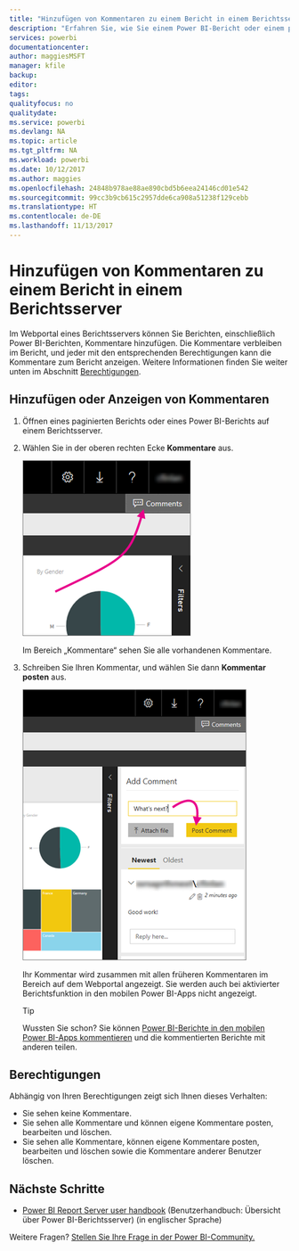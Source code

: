 ```yaml
---
title: "Hinzufügen von Kommentaren zu einem Bericht in einem Berichtsserver – Power BI-Berichtsserver"
description: "Erfahren Sie, wie Sie einem Power BI-Bericht oder einem paginierten Bericht auf einem Power BI-Berichtsserver oder einem SQL Server Reporting Services-Berichtsserver Kommentare hinzufügen können."
services: powerbi
documentationcenter: 
author: maggiesMSFT
manager: kfile
backup: 
editor: 
tags: 
qualityfocus: no
qualitydate: 
ms.service: powerbi
ms.devlang: NA
ms.topic: article
ms.tgt_pltfrm: NA
ms.workload: powerbi
ms.date: 10/12/2017
ms.author: maggies
ms.openlocfilehash: 24848b978ae88ae890cbd5b6eea24146cd01e542
ms.sourcegitcommit: 99cc3b9cb615c2957dde6ca908a51238f129cebb
ms.translationtype: HT
ms.contentlocale: de-DE
ms.lasthandoff: 11/13/2017
---
```

# <a name="add-comments-to-a-report-in-a-report-server"></a>Hinzufügen von Kommentaren zu einem Bericht in einem Berichtsserver
Im Webportal eines Berichtsservers können Sie Berichten, einschließlich Power BI-Berichten, Kommentare hinzufügen. Die Kommentare verbleiben im Bericht, und jeder mit den entsprechenden Berechtigungen kann die Kommentare zum Bericht anzeigen. Weitere Informationen finden Sie weiter unten im Abschnitt [Berechtigungen](#permissions).

## <a name="add-or-view-comments"></a>Hinzufügen oder Anzeigen von Kommentaren
1. Öffnen eines paginierten Berichts oder eines Power BI-Berichts auf einem Berichtsserver.
2. Wählen Sie in der oberen rechten Ecke **Kommentare** aus.
   
    ![„Kommentare“ auswählen](media/add-comments/report-server-web-portal-comments-button.png)
   
    Im Bereich „Kommentare“ sehen Sie alle vorhandenen Kommentare.
3. Schreiben Sie Ihren Kommentar, und wählen Sie dann **Kommentar posten** aus.
   
    ![Kommentar posten](media/add-comments/report-server-web-portal-comments-pane.png)
   
    Ihr Kommentar wird zusammen mit allen früheren Kommentaren im Bereich auf dem Webportal angezeigt. Sie werden auch bei aktivierter Berichtsfunktion in den mobilen Power BI-Apps nicht angezeigt.
   
   > [!TIP]
   > Wussten Sie schon? Sie können [Power BI-Berichte in den mobilen Power BI-Apps kommentieren](../mobile-annotate-and-share-a-tile-from-the-mobile-apps.md) und die kommentierten Berichte mit anderen teilen.
   > 
   > 

## <a name="permissions"></a>Berechtigungen
Abhängig von Ihren Berechtigungen zeigt sich Ihnen dieses Verhalten:

* Sie sehen keine Kommentare.
* Sie sehen alle Kommentare und können eigene Kommentare posten, bearbeiten und löschen.
* Sie sehen alle Kommentare, können eigene Kommentare posten, bearbeiten und löschen sowie die Kommentare anderer Benutzer löschen.

## <a name="next-steps"></a>Nächste Schritte
* [Power BI Report Server user handbook](user-handbook-overview.md) (Benutzerhandbuch: Übersicht über Power BI-Berichtsserver) (in englischer Sprache)  

Weitere Fragen? [Stellen Sie Ihre Frage in der Power BI-Community.](https://community.powerbi.com/)

